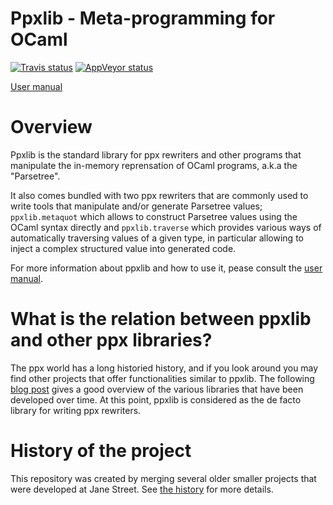 # Ppxlib - Meta-programming for OCaml

[![Travis status][travis-img]][travis] [![AppVeyor status][appveyor-img]][appveyor]

[travis]:         https://travis-ci.org/ocaml-ppx/ppxlib
[travis-img]:     https://travis-ci.org/ocaml-ppx/ppxlib.svg?branch=master
[appveyor]:       https://ci.appveyor.com/project/diml/ppxlib/branch/master
[appveyor-img]:   https://ci.appveyor.com/api/projects/status/bogbsm33uvh083jx?svg=true

[User manual][man]

# Overview

Ppxlib is the standard library for ppx rewriters and other programs
that manipulate the in-memory reprensation of OCaml programs, a.k.a
the "Parsetree".

It also comes bundled with two ppx rewriters that are commonly used to
write tools that manipulate and/or generate Parsetree values;
`ppxlib.metaquot` which allows to construct Parsetree values using the
OCaml syntax directly and `ppxlib.traverse` which provides various
ways of automatically traversing values of a given type, in particular
allowing to inject a complex structured value into generated code.

For more information about ppxlib and how to use it, pease consult the
[user manual][man].

# What is the relation between ppxlib and other ppx libraries?

The ppx world has a long historied history, and if you look around you
may find other projects that offer functionalities similar to
ppxlib. The following [blog post][future-of-ppx] gives a good overview
of the various libraries that have been developed over time. At this
point, ppxlib is considered as the de facto library for writing ppx
rewriters.

# History of the project

This repository was created by merging several older smaller projects
that were developed at Jane Street. See [the history](HISTORY.md) for
more details.

[man]:           http://ppxlib.readthedocs.io/
[future-of-ppx]: https://discuss.ocaml.org/t/the-future-of-ppx/3766

